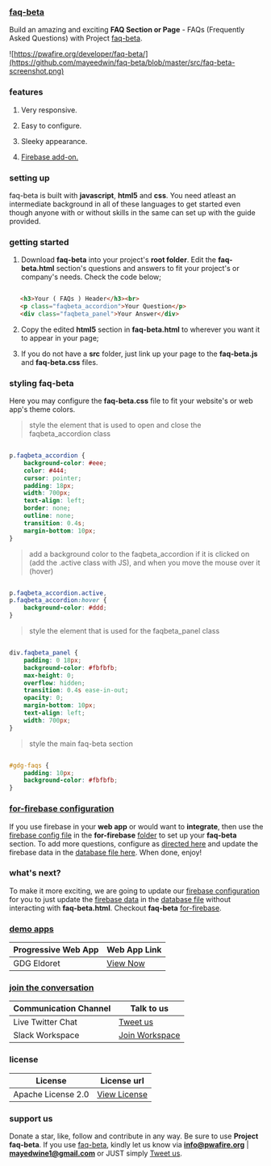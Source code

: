 ### [faq-beta](https://pwafire.org/developer/docs/faq-beta/)
Build an amazing and exciting **FAQ Section or Page** - FAQs (Frequently Asked Questions) with Project [faq-beta](https://pwafire.org/developer/codelabs/faq-beta/).

![https://pwafire.org/developer/faq-beta/](https://github.com/mayeedwin/faq-beta/blob/master/src/faq-beta-screenshot.png)
 
### features

1. Very responsive.   

2. Easy to configure.

3. Sleeky appearance.

4. [Firebase add-on.](https://github.com/mayeedwin/faq-beta/tree/master/for-firebase)

### setting up
faq-beta is built with **javascript**, **html5** and **css**. You need atleast an intermediate background in all of these languages to get started even though anyone with or without skills in the same can set up with the guide provided.
### getting started
1. Download **faq-beta** into your project's **root folder**. Edit the **faq-beta.html** section's questions and answers to fit your project's or company's needs. Check the code below;
```html

   <h3>Your ( FAQs ) Header</h3><br>
   <p class="faqbeta_accordion">Your Question</p>
   <div class="faqbeta_panel">Your Answer</div>

```
2. Copy the edited **html5** section in **faq-beta.html** to wherever you want it to appear in your page;

3. If you do not have a **src** folder, just link up your page to the **faq-beta.js** and **faq-beta.css** files.
### styling faq-beta
Here you may configure the **faq-beta.css** file to fit your website's or web app's theme colors.
>style the element that is used to open and close the faqbeta_accordion class

```css

p.faqbeta_accordion {
    background-color: #eee;
    color: #444;
    cursor: pointer;
    padding: 18px;
    width: 700px;
    text-align: left;
    border: none;
    outline: none;
    transition: 0.4s;
    margin-bottom: 10px;
}

```
>add a background color to the faqbeta_accordion if it is clicked on (add the .active class with JS), and when you move the mouse over it (hover)

```css

p.faqbeta_accordion.active,
p.faqbeta_accordion:hover {
    background-color: #ddd;
}

```
>style the element that is used for the faqbeta_panel class

```css

div.faqbeta_panel {
    padding: 0 18px;
    background-color: #fbfbfb;
    max-height: 0;
    overflow: hidden;
    transition: 0.4s ease-in-out;
    opacity: 0;
    margin-bottom: 10px;
    text-align: left;
    width: 700px;
}

```
>style the main faq-beta section

```css

#gdg-faqs {
    padding: 10px;
    background-color: #fbfbfb;
}

```
### [for-firebase configuration](https://github.com/mayeedwin/faq-beta/tree/master/for-firebase)
If you use firebase in your **web app** or would want to **integrate**, then use the [firebase config file](https://github.com/mayeedwin/faq-beta/blob/master/for-firebase/firebase-config.js) in the **for-firebase** [folder](https://github.com/mayeedwin/faq-beta/tree/master/for-firebase) to set up your **faq-beta** section. To add more questions, configure as [directed here](https://github.com/mayeedwin/faq-beta/blob/master/for-firebase/faq-beta.html) and update the firebase data in the [database file here](https://github.com/mayeedwin/faq-beta/blob/master/for-firebase/data/faqbetadb.json). When done, enjoy!
### what's next?
To make it more exciting, we are going to update our [firebase configuration](https://github.com/mayeedwin/faq-beta/blob/master/for-firebase/firebase-config.js) for you to just update the [firebase data](https://firebase.google.com/docs/web/setup) in the [database file](https://github.com/mayeedwin/faq-beta/tree/master/for-firebase/data) without interacting with **faq-beta.html**. Checkout **faq-beta** [for-firebase](https://github.com/mayeedwin/faq-beta/tree/master/for-firebase).
### [demo apps](https://gdgmoi.com/directory/)
| Progressive Web App | Web App Link |
| --- | --- |
| GDG Eldoret | [View Now](https://gdgmoi.com/directory) |
### [join the conversation](https://twitter.com/pwafire)
| Communication Channel | Talk to us |
| --- | --- |
| Live Twitter Chat | [Tweet us](https://twitter.com/pwafire) |
| Slack Workspace | [Join Workspace](http://bit.ly/2oPNK7S) |
### license
| License |License url |
| --- | --- |
| Apache License 2.0 | [View License](https://github.com/mayeedwin/pwafire/blob/master/LICENSE) |
### support us 
Donate a star, like, follow and contribute in any way. Be sure to use **Project faq-beta**. If you use [faq-beta](https://pwafire.org/developer), kindly let us know via **info@pwafire.org** | **mayedwine1@gmail.com** or JUST simply [Tweet us](https://twitter.com/pwafire).


